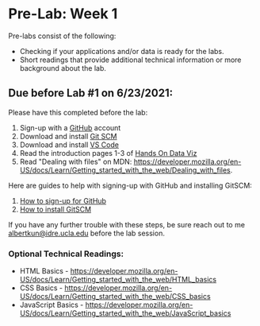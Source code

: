 # Pre-Lab: Week 1
Pre-labs consist of the following:

- Checking if your applications and/or data is ready for the labs.
- Short readings that provide additional technical information or more background about the lab.
## Due before Lab #1 on 6/23/2021:

Please have this completed before the lab:

1. Sign-up with a [GitHub](https://github.com/) account
2. Download and install [Git SCM](https://git-scm.com/)
3. Download and install [VS Code](https://code.visualstudio.com/) 
4. Read the introduction pages 1-3 of [Hands On Data Viz](https://handsondataviz.org/introduction.html)
5. Read "Dealing with files" on MDN: https://developer.mozilla.org/en-US/docs/Learn/Getting_started_with_the_web/Dealing_with_files.


Here are guides to help with signing-up with GitHub and installing GitSCM:
1. [How to sign-up for GitHub](../../Guides/github_sign_up.md)
2. [How to install GitSCM](../../Guides/gitscm.md)

If you have any further trouble with these steps, be sure reach out to me [albertkun@idre.ucla.edu](mailto:albertkun@idre.ucla.edu) before the lab session.

### Optional Technical Readings:
- HTML Basics - https://developer.mozilla.org/en-US/docs/Learn/Getting_started_with_the_web/HTML_basics
- CSS Basics - https://developer.mozilla.org/en-US/docs/Learn/Getting_started_with_the_web/CSS_basics
- JavaScript Basics - https://developer.mozilla.org/en-US/docs/Learn/Getting_started_with_the_web/JavaScript_basics